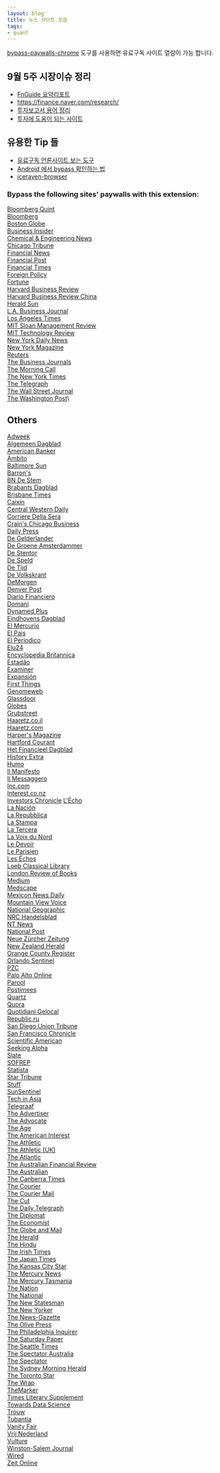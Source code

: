 ```yaml
---
layout: blog
title: 뉴스 사이트 모음
tags:
- quant
---
```


[bypass-paywalls-chrome](https://github.com/iamadamdev/) 도구를 사용하면 유료구독 사이트 열람이 가능 합니다.

## 9월 5주 시장이슈 정리
- [FnGuide 요약리포트](https://comp.fnguide.com/SVO2/ASP/SVD_Report_Summary.asp)
- https://finance.naver.com/research/
- [투자보고서 용어 정리](https://blog.naver.com/hhgihhgi/222405699751)
- [투자에 도움이 되는 사이트](https://blog.naver.com/PostView.naver?blogId=cjsksk3113&logNo=222596514696) 

## 유용한 Tip 들
- [유료구독 언론사이트 보는 도구](https://github.com/iamadamdev/bypass-paywalls-chrome)
- [Android 에서 bypass 확인하는 법](https://www.reddit.com/r/Piracy/comments/nu2lyp/paywall_bypass_for_mobile_android_devices/)
- [iceraven-browser](https://github.com/fork-maintainers/iceraven-browser)

### Bypass the following sites' paywalls with this extension:
[Bloomberg Quint](https://www.bloombergquint.com)\
[Bloomberg](https://www.bloomberg.com)\
[Boston Globe](https://www.bostonglobe.com)\
[Business Insider](https://www.businessinsider.com)\
[Chemical & Engineering News](https://cen.acs.org)\
[Chicago Tribune](https://www.chicagotribune.com)\
[Financial News](https://www.fnlondon.com)\
[Financial Post](https://www.financialpost.com)\
[Financial Times](https://www.ft.com)\
[Foreign Policy](https://www.foreignpolicy.com)\
[Fortune](https://www.fortune.com)\
[Harvard Business Review](https://www.hbr.org)\
[Harvard Business Review China](https://www.hbrchina.org)\
[Herald Sun](https://www.heraldsun.com.au)\
[L.A. Business Journal](https://labusinessjournal.com)\
[Los Angeles Times](https://www.latimes.com)\
[MIT Sloan Management Review](https://sloanreview.mit.edu)\
[MIT Technology Review](https://www.technologyreview.com)\
[New York Daily News](https://www.nydailynews.com)\
[New York Magazine](https://www.nymag.com)\
[Reuters](https://www.reuters.com)\
[The Business Journals](https://www.bizjournals.com)\
[The Morning Call](https://www.mcall.com)\
[The New York Times](https://www.nytimes.com)\
[The Telegraph](https://www.telegraph.co.uk)\
[The Wall Street Journal](https://www.wsj.com)\
[The Washington Post](https://www.washingtonpost.com)\

## Others
[Adweek](https://www.adweek.com)\
[Algemeen Dagblad](https://www.ad.nl)\
[American Banker](https://www.americanbanker.com)\
[Ámbito](https://www.ambito.com)\
[Baltimore Sun](https://www.baltimoresun.com)\
[Barron's](https://www.barrons.com)\
[BN De Stem](https://www.bndestem.nl)\
[Brabants Dagblad](https://www.bd.nl)\
[Brisbane Times](https://www.brisbanetimes.com.au)\
[Caixin](https://www.caixinglobal.com)\
[Central Western Daily](https://www.centralwesterndaily.com.au)\
[Corriere Della Sera](https://www.corriere.it)\
[Crain's Chicago Business](https://www.chicagobusiness.com)\
[Daily Press](https://www.dailypress.com)\
[De Gelderlander](https://www.gelderlander.nl)\
[De Groene Amsterdammer](https://www.groene.nl)\
[De Stentor](https://www.destentor.nl)\
[De Speld](https://speld.nl)\
[De Tijd](https://www.tijd.be)\
[De Volkskrant](https://www.volkskrant.nl)\
[DeMorgen](https://www.demorgen.be)\
[Denver Post](https://www.denverpost.com)\
[Diario Financiero](https://www.df.cl)\
[Domani](https://www.editorialedomani.it)\
[Dynamed Plus](https://www.dynamed.com)\
[Eindhovens Dagblad](https://www.ed.nl)\
[El Mercurio](https://www.elmercurio.com)\
[El Pais](https://www.elpais.com)\
[El Periodico](https://www.elperiodico.com)\
[Elu24](https://www.elu24.ee)\
[Encyclopedia Britannica](https://www.britannica.com)\
[Estadão](https://www.estadao.com.br)\
[Examiner](https://www.examiner.com.au)\
[Expansión](https://www.expansion.com)\
[First Things](https://www.firstthings.com)\
[Genomeweb](https://www.genomeweb.com)\
[Glassdoor](https://www.glassdoor.com)\
[Globes](https://www.globes.co.il)\
[Grubstreet](https://www.grubstreet.com)\
[Haaretz.co.il](https://www.haaretz.co.il)\
[Haaretz.com](https://www.haaretz.com)\
[Harper's Magazine](https://harpers.org)\
[Hartford Courant](https://www.courant.com)\
[Het Financieel Dagblad](https://fd.nl)\
[History Extra](https://www.historyextra.com)\
[Humo](https://www.humo.be)\
[Il Manifesto](https://www.ilmanifesto.it)\
[Il Messaggero](https://www.ilmessaggero.it)\
[Inc.com](https://www.inc.com)\
[Interest.co.nz](https://www.interest.co.nz)\
[Investors Chronicle](https://www.investorschronicle.co.uk)
[L'Écho](https://www.lecho.be)\
[La Nación](https://www.lanacion.com.ar)\
[La Repubblica](https://www.repubblica.it)\
[La Stampa](https://www.lastampa.it)\
[La Tercera](https://www.latercera.com)\
[La Voix du Nord](https://www.lavoixdunord.fr)\
[Le Devoir](https://www.ledevoir.com)\
[Le Parisien](https://www.leparisien.fr)\
[Les Échos](https://www.lesechos.fr)\
[Loeb Classical Library](https://www.loebclassics.com)\
[London Review of Books](https://www.lrb.co.uk)\
[Medium](https://www.medium.com)\
[Medscape](https://www.medscape.com)\
[Mexicon News Daily](https://mexiconewsdaily.com)\
[Mountain View Voice](https://www.mv-voice.com)\
[National Geographic](https://www.nationalgeographic.com)\
[NRC Handelsblad](https://www.nrc.nl)\
[NT News](https://www.ntnews.com.au)\
[National Post](https://www.nationalpost.com)\
[Neue Zürcher Zeitung](https://www.nzz.ch)\
[New Zealand Herald](https://www.nzherald.co.nz)\
[Orange County Register](https://www.ocregister.com)\
[Orlando Sentinel](https://www.orlandosentinel.com)\
[PZC](https://www.pzc.nl)\
[Palo Alto Online](https://www.paloaltoonline.com)\
[Parool](https://www.parool.nl)\
[Postimees](https://www.postimees.ee)\
[Quartz](https://qz.com)\
[Quora](https://www.quora.com)\
[Quotidiani Gelocal](https://quotidiani.gelocal.it)\
[Republic.ru](https://republic.ru)\
[San Diego Union Tribune](https://www.sandiegouniontribune.com)\
[San Francisco Chronicle](https://www.sfchronicle.com)\
[Scientific American](https://www.scientificamerican.com)\
[Seeking Alpha](https://seekingalpha.com)\
[Slate](https://slate.com)\
[SOFREP](https://sofrep.com)\
[Statista](https://www.statista.com)\
[Star Tribune](https://www.startribune.com)\
[Stuff](https://www.stuff.co.nz)\
[SunSentinel](https://www.sun-sentinel.com)\
[Tech in Asia](https://www.techinasia.com)\
[Telegraaf](https://www.telegraaf.nl)\
[The Advertiser](https://www.adelaidenow.com.au)\
[The Advocate](https://www.theadvocate.com.au)\
[The Age](https://www.theage.com.au)\
[The American Interest](https://www.the-american-interest.com)\
[The Athletic](https://www.theathletic.com)\
[The Athletic (UK)](https://www.theathletic.co.uk)\
[The Atlantic](https://www.theatlantic.com)\
[The Australian Financial Review](https://www.afr.com)\
[The Australian](https://www.theaustralian.com.au)\
[The Canberra Times](https://www.canberratimes.com.au)\
[The Courier](https://www.thecourier.com.au)\
[The Courier Mail](https://www.couriermail.com.au)\
[The Cut](https://www.thecut.com)\
[The Daily Telegraph](https://www.dailytelegraph.com.au)\
[The Diplomat](https://www.thediplomat.com)\
[The Economist](https://www.economist.com)\
[The Globe and Mail](https://www.theglobeandmail.com)\
[The Herald](https://www.theherald.com.au)\
[The Hindu](https://www.thehindu.com)\
[The Irish Times](https://www.irishtimes.com)\
[The Japan Times](https://www.japantimes.co.jp)\
[The Kansas City Star](https://www.kansascity.com)\
[The Mercury News](https://www.mercurynews.com)\
[The Mercury Tasmania](https://www.themercury.com.au)\
[The Nation](https://www.thenation.com)\
[The National](https://www.thenational.scot)\
[The New Statesman](https://www.newstatesman.com)\
[The New Yorker](https://www.newyorker.com)\
[The News-Gazette](https://www.news-gazette.com)\
[The Olive Press](https://www.theolivepress.es)\
[The Philadelphia Inquirer](https://www.inquirer.com)\
[The Saturday Paper](https://www.thesaturdaypaper.com.au)\
[The Seattle Times](https://www.seattletimes.com)\
[The Spectator Australia](https://www.spectator.com.au)\
[The Spectator](https://www.spectator.co.uk)\
[The Sydney Morning Herald](https://www.smh.com.au)\
[The Toronto Star](https://www.thestar.com)\
[The Wrap](https://www.thewrap.com)\
[TheMarker](https://www.themarker.com)\
[Times Literary Supplement](https://www.the-tls.co.uk)\
[Towards Data Science](https://www.towardsdatascience.com)\
[Trouw](https://www.trouw.nl)\
[Tubantia](https://www.tubantia.nl)\
[Vanity Fair](https://www.vanityfair.com)\
[Vrij Nederland](https://www.vn.nl)\
[Vulture](https://www.vulture.com)\
[Winston-Salem Journal](https://journalnow.com)\
[Wired](https://www.wired.com)\
[Zeit Online](https://www.zeit.de)